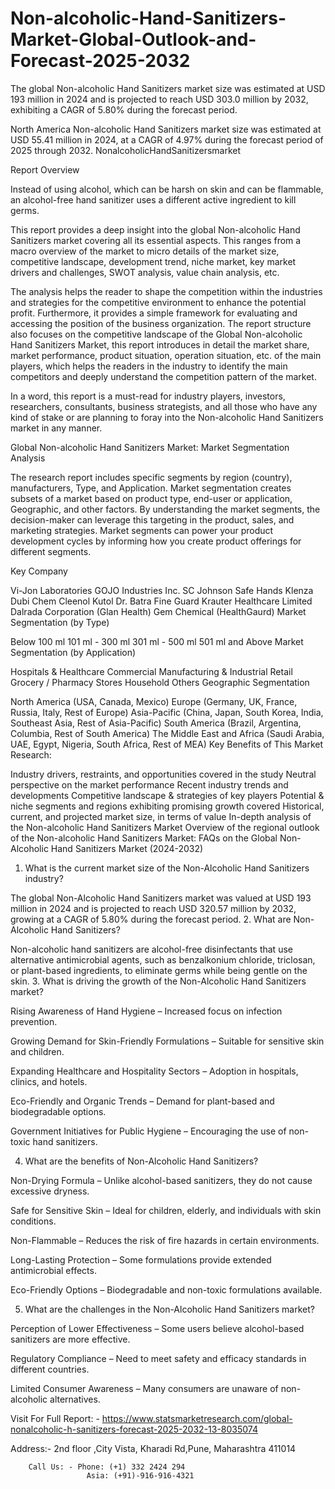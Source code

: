 # Non-alcoholic-Hand-Sanitizers-Market-Global-Outlook-and-Forecast-2025-2032

The global Non-alcoholic Hand Sanitizers market size was estimated at USD 193 million in 2024 and is projected to reach USD 303.0 million by 2032, exhibiting a CAGR of 5.80% during the forecast period.

North America Non-alcoholic Hand Sanitizers market size was estimated at USD 55.41 million in 2024, at a CAGR of 4.97% during the forecast period of 2025 through 2032.
NonalcoholicHandSanitizersmarket

Report Overview

Instead of using alcohol, which can be harsh on skin and can be flammable, an alcohol-free hand sanitizer uses a different active ingredient to kill germs.

This report provides a deep insight into the global Non-alcoholic Hand Sanitizers market covering all its essential aspects. This ranges from a macro overview of the market to micro details of the market size, competitive landscape, development trend, niche market, key market drivers and challenges, SWOT analysis, value chain analysis, etc.

The analysis helps the reader to shape the competition within the industries and strategies for the competitive environment to enhance the potential profit. Furthermore, it provides a simple framework for evaluating and accessing the position of the business organization. The report structure also focuses on the competitive landscape of the Global Non-alcoholic Hand Sanitizers Market, this report introduces in detail the market share, market performance, product situation, operation situation, etc. of the main players, which helps the readers in the industry to identify the main competitors and deeply understand the competition pattern of the market.

In a word, this report is a must-read for industry players, investors, researchers, consultants, business strategists, and all those who have any kind of stake or are planning to foray into the Non-alcoholic Hand Sanitizers market in any manner.

Global Non-alcoholic Hand Sanitizers Market: Market Segmentation Analysis

The research report includes specific segments by region (country), manufacturers, Type, and Application. Market segmentation creates subsets of a market based on product type, end-user or application, Geographic, and other factors. By understanding the market segments, the decision-maker can leverage this targeting in the product, sales, and marketing strategies. Market segments can power your product development cycles by informing how you create product offerings for different segments.

Key Company

Vi-Jon Laboratories
GOJO Industries
Inc.
SC Johnson
Safe Hands
Klenza
Dubi Chem
Cleenol
Kutol
Dr. Batra
Fine Guard
Krauter Healthcare Limited
Dalrada Corporation (Glan Health)
Gem Chemical (HealthGaurd)
Market Segmentation (by Type)

Below 100 ml
101 ml - 300 ml
301 ml - 500 ml
501 ml and Above
Market Segmentation (by Application)

Hospitals & Healthcare
Commercial
Manufacturing & Industrial
Retail Grocery / Pharmacy Stores
Household
Others
Geographic Segmentation

North America (USA, Canada, Mexico)
Europe (Germany, UK, France, Russia, Italy, Rest of Europe)
Asia-Pacific (China, Japan, South Korea, India, Southeast Asia, Rest of Asia-Pacific)
South America (Brazil, Argentina, Columbia, Rest of South America)
The Middle East and Africa (Saudi Arabia, UAE, Egypt, Nigeria, South Africa, Rest of MEA)
Key Benefits of This Market Research:

Industry drivers, restraints, and opportunities covered in the study
Neutral perspective on the market performance
Recent industry trends and developments
Competitive landscape & strategies of key players
Potential & niche segments and regions exhibiting promising growth covered
Historical, current, and projected market size, in terms of value
In-depth analysis of the Non-alcoholic Hand Sanitizers Market
Overview of the regional outlook of the Non-alcoholic Hand Sanitizers Market:
FAQs on the Global Non-Alcoholic Hand Sanitizers Market (2024-2032)

1. What is the current market size of the Non-Alcoholic Hand Sanitizers industry?

The global Non-Alcoholic Hand Sanitizers market was valued at USD 193 million in 2024 and is projected to reach USD 320.57 million by 2032, growing at a CAGR of 5.80% during the forecast period.
2. What are Non-Alcoholic Hand Sanitizers?

Non-alcoholic hand sanitizers are alcohol-free disinfectants that use alternative antimicrobial agents, such as benzalkonium chloride, triclosan, or plant-based ingredients, to eliminate germs while being gentle on the skin.
3. What is driving the growth of the Non-Alcoholic Hand Sanitizers market?

Rising Awareness of Hand Hygiene – Increased focus on infection prevention.

Growing Demand for Skin-Friendly Formulations – Suitable for sensitive skin and children.

Expanding Healthcare and Hospitality Sectors – Adoption in hospitals, clinics, and hotels.

Eco-Friendly and Organic Trends – Demand for plant-based and biodegradable options.

Government Initiatives for Public Hygiene – Encouraging the use of non-toxic hand sanitizers.

4. What are the benefits of Non-Alcoholic Hand Sanitizers?

Non-Drying Formula – Unlike alcohol-based sanitizers, they do not cause excessive dryness.

Safe for Sensitive Skin – Ideal for children, elderly, and individuals with skin conditions.

Non-Flammable – Reduces the risk of fire hazards in certain environments.

Long-Lasting Protection – Some formulations provide extended antimicrobial effects.

Eco-Friendly Options – Biodegradable and non-toxic formulations available.

5. What are the challenges in the Non-Alcoholic Hand Sanitizers market?

Perception of Lower Effectiveness – Some users believe alcohol-based sanitizers are more effective.

Regulatory Compliance – Need to meet safety and efficacy standards in different countries.

Limited Consumer Awareness – Many consumers are unaware of non-alcoholic alternatives.

Visit For Full Report: - https://www.statsmarketresearch.com/global-nonalcoholic-h-sanitizers-forecast-2025-2032-13-8035074



Address:- 2nd floor ,City Vista, Kharadi Rd,Pune, Maharashtra 411014

        Call Us: - Phone: (+1) 332 2424 294
                     Asia: (+91)-916-916-4321
